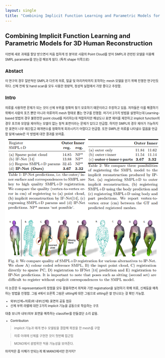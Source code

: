 ```yaml
---
layout: single
title: "Combining Implicit Function Learning and Parametric Models for 3D Human Reconstruction 정리"
---
```

<font size="1">

# Combining Implicit Function Learning and Parametric Models for 3D Human Reconstruction


<font size="1">
이번에 새로 과제를 할당 받으면서 처음 접하게 된 분야로 사람의 Point Cloud를 얻어 SMPL과 관련된 모델을 이용해 SMPL parameter를 얻는걸 해보게 됬다.  
(특히 shape 이쪽으로)


<font size="1">

## Abstact


<font size="1">
이 연구의 경우 일반적인 SMPL과 다르게 의류, 얼굴 및 머리카락까지 포착하는 mesh 모델을 얻기 위해 진행한 연구인듯 하다.  
신체 전체 및 hand scan을 모두 사용한 정량적, 정성적 실험에서 가장 좋다고 주장함.


<font size="1">

## Intro



<font size="1">
의류를 사용하면 문제가 되는 것이 신체 부위를 정확히 찾기 모호하기 때문이라고 주장하고 있음.  
저자들은 이를 해결하기 위해서 사람의 포즈 뿐만 아니라 의류까지 mesh 형태로 뽑는 연구를 진행함.  
여기서 2가지 방법을 설명하는데 Learning-based 방법의 경우 불완전한 point cloud를 처리하는데 적합하지만 해상도나 표면 제어를 제한하고 implicit function의 경우 포즈와 모양을 제어하는 모델이 없는 정적 표면이라는 문제가 있다고 언급함.  
하지만 SMPL의 경우 제어가 가능하지만 표면이 너무 매끄럽고 매개변수를 정확하게 회귀시키기 어렵다고 언급함.  
또한 SMPL은 의류를 나타낼수 없음을 언급 함 밑에 table은 각 방법에 대한 결과를 보여줌.
<img src="./table1.png" width="1000px"  title="table1"/>
이 논문은 두 representation의 장점을 모두 활용하면서 최적화 기반 registration을 실현하기 위해 의류, 신체등을 예측하는 방법을 진행함.  
그림 4에서 오른쪽 그림은 sitting에 대한 그림으로 sitting은 잘 안나오는 걸 확인 가능함.

* 외부(신체+의류)와 내부(신체) 표면의 공동 점유
* 신체 부위 라벨에 대한 2가지 implicit 기능을 공동으로 학습하는 구조

대충 보니까 내부/외부 표면을 예측하는 classifier를 만들겠단 소리 같음.  
* Contribution
> implicit 기능과 매개 변수 모델링을 결합해 복장을 한 mesh를 구함  

> 의류 아래에 신체를 구현한 것이 첫번째 접근임

> MONO에서 광범위한 적용 가능성을 보여준다.  

마지막은 좀 이해가 안되는게 왜 MANO에서만 한거지?

